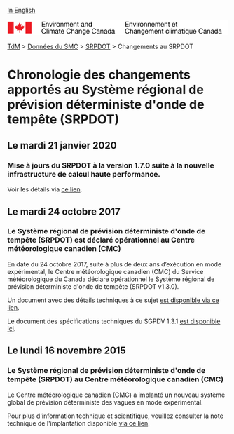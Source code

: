 [In English](changelog_rdsps_en.md)

![ECCC logo](../../docs/img_eccc-logo.png)

[TdM](../../readme_fr.md) > [Données du SMC](../readme_fr.md) > [SRPDOT](readme_rdsps_fr.md) > Changements au SRPDOT

# Chronologie des changements apportés au Système régional de prévision déterministe d'onde de tempête (SRPDOT)

## Le mardi 21 janvier 2020

### Mise à jours du SRPDOT à la version 1.7.0 suite à la nouvelle infrastructure de calcul haute performance.

Voir les détails via [ce lien](../changelog_multisystems_fr.md).

## Le mardi 24 octobre 2017

### Le Système régional de prévision déterministe d'onde de tempête (SRPDOT) est déclaré opérationnel au Centre météorologique canadien (CMC)

En date du 24 octobre 2017, suite à plus de deux ans d’exécution en mode expérimental, le Centre météorologique canadien (CMC) du Service météorologique du Canada déclare opérationnel le Système régional de prévision déterministe d'onde de tempête (SRPDOT v1.3.0).

Un document avec des détails techniques à ce sujet [est disponible via ce lien](https://collaboration.cmc.ec.gc.ca/cmc/cmoi/product_guide/docs/lib/op_systems/doc_opchanges/technote_rdsps_1.6.0_f.pdf).

Le document des spécifications techniques du SGPDV 1.3.1 [est disponible ici](https://collaboration.cmc.ec.gc.ca/cmc/cmoi/product_guide/docs/tech_specifications/tech_specifications_RDSPS_1.6.0_f.pdf).


## Le lundi 16 novembre 2015

### Le Système régional de prévision déterministe d'onde de tempête (SRPDOT) au Centre météorologique canadien (CMC)

Le Centre météorologique canadien (CMC) a implanté un nouveau système global de prévision déterministe des vagues en mode experimental.

Pour plus d'information technique et scientifique, veuillez consulter la note technique de l'implantation disponible [via ce lien](https://collaboration.cmc.ec.gc.ca/cmc/cmoi/product_guide/docs/lib/op_systems/doc_opchanges/technote_rdsps_1.6.0_f.pdf).
